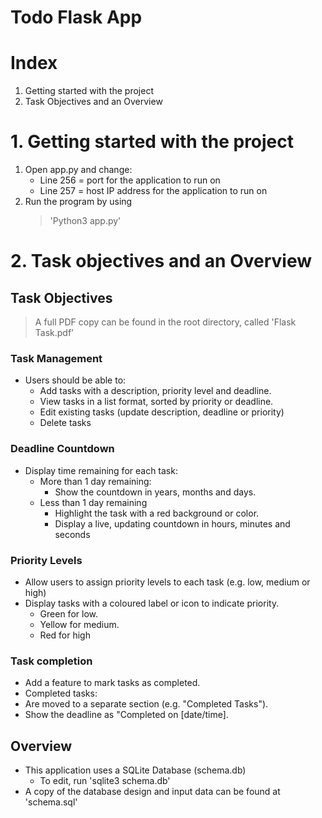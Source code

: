 # Todo Flask App

# Index 
1. Getting started with the project
2. Task Objectives and an Overview

# 1. Getting started with the project
1. Open app.py and change:
   - Line 256 = port for the application to run on 
   - Line 257 = host IP address for the application to run on
2. Run the program by using 
   > 'Python3 app.py'

# 2. Task objectives and an Overview
## Task Objectives 
> A full PDF copy can be found in the root directory, called 'Flask Task.pdf'

### Task Management
- Users should be able to:
  - Add tasks with a description, priority level and deadline.
  - View tasks in a list format, sorted by priority or deadline.
  - Edit existing tasks (update description, deadline or priority)
  - Delete tasks
  
### Deadline Countdown
- Display time remaining for each task:
  - More than 1 day remaining:
    - Show the countdown in years, months and days.
  - Less than 1 day remaining
    - Highlight the task with a red background or color.
    - Display a live, updating countdown in hours, minutes and seconds

### Priority Levels
- Allow users to assign priority levels to each task (e.g. low, medium or high)
- Display tasks with a coloured label or icon to indicate priority.
  - Green for low.
  - Yellow for medium.
  - Red for high

### Task completion
- Add a feature to mark tasks as completed.
- Completed tasks:
- Are moved to a separate section (e.g. "Completed Tasks").
- Show the deadline as "Completed on [date/time].

## Overview
- This application uses a SQLite Database (schema.db)
  - To edit, run 'sqlite3 schema.db'
- A copy of the database design and input data can be found at 'schema.sql'